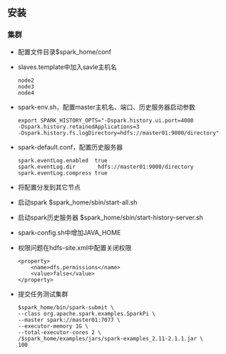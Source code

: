 ## 安装

### 集群

* 配置文件目录$spark_home/conf 

* slaves.template中加入savle主机名

  ```shell
  node2
  node3
  node4
  ```

* spark-env.sh，配置master主机名、端口、历史服务器启动参数

  ```shell
  export SPARK_HISTORY_OPTS="-Dspark.history.ui.port=4000
  -Dspark.history.retainedApplications=3
  -Dspark.history.fs.logDirectory=hdfs://master01:9000/directory"
  ```

* spark-default.conf，配置历史服务器

  ```shell
  spark.eventLog.enabled  true
  spark.eventLog.dir       hdfs://master01:9000/directory
  spark.eventLog.compress true
  ```

* 将配置分发到其它节点

* 启动spark $spark_home/sbin/start-all.sh

* 启动spark历史服务器 $spark_home/sbin/start-history-server.sh

* spark-config.sh中增加JAVA_HOME

* 权限问题在hdfs-site.xml中配置关闭权限

  ```shell
  <property>
      <name>dfs.permissions</name>
      <value>false</value>
  </property>  
  ```

* 提交任务测试集群

  ```spark
  $spark_home/bin/spark-submit \
  --class org.apache.spark.examples.SparkPi \
  --master spark://master01:7077 \
  --executor-memory 1G \
  --total-executor-cores 2 \
  /$spark_home/examples/jars/spark-examples_2.11-2.1.1.jar \
  100
  
  ```

  